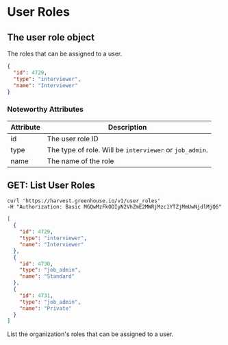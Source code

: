 # User Roles

## The user role object

The roles that can be assigned to a user.

```json
{
  "id": 4729,
  "type": "interviewer",
  "name": "Interviewer"
}
```

### Noteworthy Attributes

| Attribute | Description |
|-----------|-------------|
| id | The user role ID |
| type | The type of role. Will be `interviewer` or `job_admin`.|
| name | The name of the role

## GET: List User Roles

```shell
curl 'https://harvest.greenhouse.io/v1/user_roles'
-H "Authorization: Basic MGQwMzFkODIyN2VhZmE2MWRjMzc1YTZjMmUwNjdlMjQ6"
```

```json
[
  {
    "id": 4729,
    "type": "interviewer",
    "name": "Interviewer"
  },
  {
    "id": 4730,
    "type": "job_admin",
    "name": "Standard"
  },
  {
    "id": 4731,
    "type": "job_admin",
    "name": "Private"
  }
]
```

List the organization's roles that can be assigned to a user.